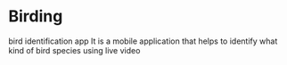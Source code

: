 # Birding
bird identification app
It is a mobile application that helps to identify what kind of bird species using live video
